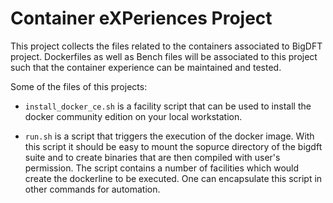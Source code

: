 # Container eXPeriences Project

This project collects the files related to the containers associated to BigDFT project.
Dockerfiles as well as Bench files will be associated to this project such that the container experience
can be maintained and tested.

Some of the files of this projects:

 * `install_docker_ce.sh` is a facility script that can be used to install the docker community edition on your local workstation.

 *  `run.sh` is a script that triggers the execution of the docker image. With this script it should be easy to mount the sopurce directory
    of the bigdft suite and to create binaries that are then compiled with user's permission. The script contains a number of facilities
    which would create the dockerline to be executed. One can encapsulate this script in other commands for automation.

